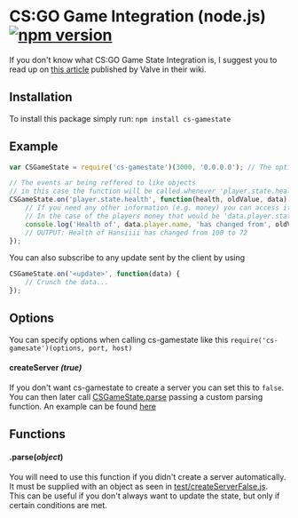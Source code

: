 # CS:GO Game Integration (node.js) [![npm version](https://badge.fury.io/js/cs-gamestate.svg)](https://www.npmjs.com/package/cs-gamestate)
If you don't know what CS:GO Game State Integration is, I suggest you to read up on [this article](https://developer.valvesoftware.com/wiki/Counter-Strike:_Global_Offensive_Game_State_Integration) published by Valve in their wiki.

## Installation
To install this package simply run: `npm install cs-gamestate`

## Example
```javascript
var CSGameState = require('cs-gamestate')(3000, '0.0.0.0'); // The options (port, host) are optional, these are the defaults

// The events ar being reffered to like objects
// in this case the function will be called whenever 'player.state.health' changes
CSGameState.on('player.state.health', function(health, oldValue, data) {
    // If you need any other information (e.g. money) you can access it in the data object
    // In the case of the players money that would be 'data.player.state.money'
	console.log('Health of', data.player.name, 'has changed from', oldValue, 'to', health);
    // OUTPUT: Health of Hansiiii has changed from 100 to 72
});
```

You can also subscribe to any update sent by the client by using
```javascript
CSGameState.on('<update>', function(data) {
	// Crunch the data...
});
```

## <a name="options"></a>Options
You can specify options when calling cs-gamestate like this `require('cs-gamesate')(options, port, host)`

#### <a name="option-create-server"></a>createServer *(true)*
If you don't want cs-gamestate to create a server you can set this to `false`.  
You can then later call [CSGameState.parse](#function-parse) passing a custom parsing function. An example can be found [here](test/createServerFalse.js)

## <a name="functions"></a>Functions

#### <a name="function-parse"></a>.parse(*object*)
You will need to use this function if you didn't create a server automatically.
It must be supplied with an object as seen in [test/createServerFalse.js](test/createServerFalse.js).  
This can be useful if you don't always want to update the state, but only if certain conditions are met.
